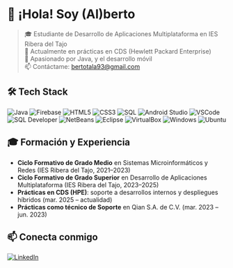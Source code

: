 # 👋 ¡Hola! Soy (Al)berto

> 🎓 Estudiante de Desarrollo de Aplicaciones Multiplataforma en IES Ribera del Tajo  
> 💼 Actualmente en prácticas en CDS (Hewlett Packard Enterprise)  
> 🌱 Apasionado por Java, y el desarrollo móvil  
> 📫 Contáctame: bertotala93@gmail.com

## 🛠️ Tech Stack

![Java](https://img.shields.io/badge/Java-17-red) ![Firebase](https://img.shields.io/badge/Firebase-FFA611?logo=firebase&logoColor=000000) ![HTML5](https://img.shields.io/badge/HTML5-E34F26?logo=html5&logoColor=white) ![CSS3](https://img.shields.io/badge/CSS3-1572B6?logo=css3&logoColor=white) ![SQL](https://img.shields.io/badge/SQL-4479A1?logo=postgresql&logoColor=white) ![Android Studio](https://img.shields.io/badge/Android_Studio-3DDC84?logo=android-studio&logoColor=white) ![VSCode](https://img.shields.io/badge/VSCode-007ACC?logo=visual-studio-code&logoColor=white) ![SQL Developer](https://img.shields.io/badge/SQL_Developer-003B57?logo=oracle&logoColor=white) ![NetBeans](https://img.shields.io/badge/NetBeans-FB7F2D?logo=netbeans&logoColor=white) ![Eclipse](https://img.shields.io/badge/Eclipse-2C2255?logo=eclipse&logoColor=white) ![VirtualBox](https://img.shields.io/badge/VirtualBox-1792E8?logo=virtualbox&logoColor=white) ![Windows](https://img.shields.io/badge/Windows-0078D6?logo=windows&logoColor=white) ![Ubuntu](https://img.shields.io/badge/Ubuntu-E95420?logo=ubuntu&logoColor=white)

## 🎓 Formación y Experiencia

- **Ciclo Formativo de Grado Medio** en Sistemas Microinformáticos y Redes (IES Ribera del Tajo, 2021–2023)  
- **Ciclo Formativo de Grado Superior** en Desarrollo de Aplicaciones Multiplataforma (IES Ribera del Tajo, 2023–2025)  
- **Prácticas en CDS (HPE)**: soporte a desarrollos internos y despliegues híbridos (mar. 2025 – actualidad)  
- **Prácticas como técnico de Soporte** en Qian S.A. de C.V. (mar. 2023 – jun. 2023)

## 📫 Conecta conmigo

[![LinkedIn](https://img.shields.io/badge/LinkedIn-Alberto%20Martínez%20Vadillo-0A66C2?logo=linkedin&logoColor=white)](https://www.linkedin.com/in/alberto-mart%C3%ADnez-vadillo-99281b349/)
